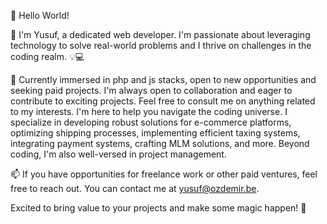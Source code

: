 👋 Hello World!  

🔭 I'm Yusuf, a dedicated web developer. I'm passionate about leveraging technology to solve real-world problems and I thrive on challenges in the coding realm. 💡💻

🚀 Currently immersed in php and js stacks, open to new opportunities and seeking paid projects. I'm always open to collaboration and eager to contribute to exciting projects. Feel free to consult me on anything related to my interests. I'm here to help you navigate the coding universe. I specialize in developing robust solutions for e-commerce platforms, optimizing shipping processes, implementing efficient taxing systems, integrating payment systems, crafting MLM solutions, and more. Beyond coding, I'm also well-versed in project management.

📫 If you have opportunities for freelance work or other paid ventures, feel free to reach out. You can contact me at yusuf@ozdemir.be.

Excited to bring value to your projects and make some magic happen! 🌟


<!--
**n1crack/n1crack** is a ✨ _special_ ✨ repository because its `README.md` (this file) appears on your GitHub profile.

Here are some ideas to get you started:

- 🔭 I’m currently working on ...
- 🌱 I’m currently learning ...
- 👯 I’m looking to collaborate on ...
- 🤔 I’m looking for help with ...
- 💬 Ask me about ...
- 📫 How to reach me: ...
- 😄 Pronouns: ...
- ⚡ Fun fact: ...
-->
